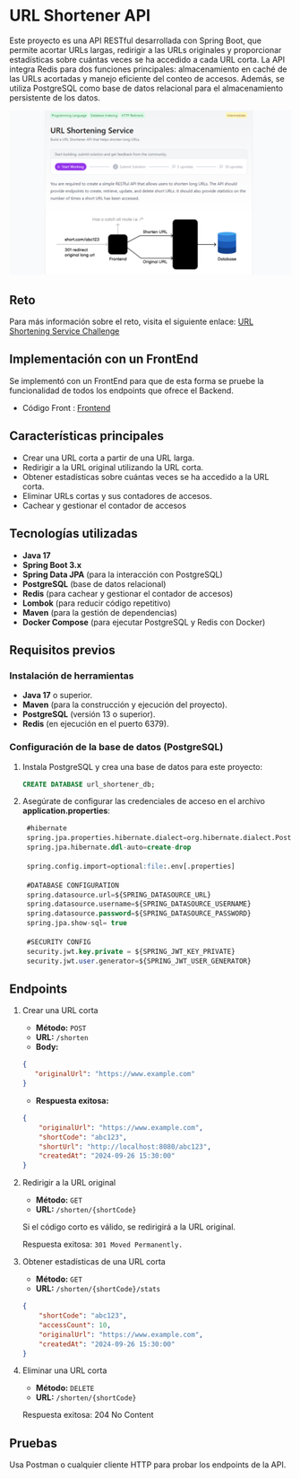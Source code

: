 # URL Shortener API

Este proyecto es una API RESTful desarrollada con Spring Boot, que permite acortar URLs largas, redirigir a las URLs originales y proporcionar estadísticas sobre cuántas veces se ha accedido a cada URL corta. La API integra Redis para dos funciones principales: almacenamiento en caché de las URLs acortadas y manejo eficiente del conteo de accesos. Además, se utiliza PostgreSQL como base de datos relacional para el almacenamiento persistente de los datos.

<p align="center">
  <img src="images/reto.png" alt="reto" width="800"/>
</p>

## Reto
Para más información sobre el reto, visita el siguiente enlace: [URL Shortening Service Challenge](https://roadmap.sh/projects/url-shortening-service)

## Implementación con un FrontEnd
Se implementó con un FrontEnd para que de esta forma se pruebe la funcionalidad de todos los endpoints que ofrece el Backend.
- Código Front : [Frontend](https://roadmap.sh/projects/url-shortening-service)

## Características principales
- Crear una URL corta a partir de una URL larga.
- Redirigir a la URL original utilizando la URL corta.
- Obtener estadísticas sobre cuántas veces se ha accedido a la URL corta.
- Eliminar URLs cortas y sus contadores de accesos.
- Cachear y gestionar el contador de accesos

## Tecnologías utilizadas
- **Java 17**
- **Spring Boot 3.x**
- **Spring Data JPA** (para la interacción con PostgreSQL)
- **PostgreSQL** (base de datos relacional)
- **Redis** (para cachear y gestionar el contador de accesos)
- **Lombok** (para reducir código repetitivo)
- **Maven** (para la gestión de dependencias)
- **Docker Compose** (para ejecutar PostgreSQL y Redis con Docker)

## Requisitos previos

### Instalación de herramientas
- **Java 17** o superior.
- **Maven** (para la construcción y ejecución del proyecto).
- **PostgreSQL** (versión 13 o superior).
- **Redis** (en ejecución en el puerto 6379).

### Configuración de la base de datos (PostgreSQL)
1. Instala PostgreSQL y crea una base de datos para este proyecto:
   ```sql
   CREATE DATABASE url_shortener_db;
    ```
2. Asegúrate de configurar las credenciales de acceso en el archivo **application.properties**:
   ```sql
    #hibernate
    spring.jpa.properties.hibernate.dialect=org.hibernate.dialect.PostgreSQLDialect
    spring.jpa.hibernate.ddl-auto=create-drop
    
    spring.config.import=optional:file:.env[.properties]
    
    #DATABASE CONFIGURATION
    spring.datasource.url=${SPRING_DATASOURCE_URL}
    spring.datasource.username=${SPRING_DATASOURCE_USERNAME}
    spring.datasource.password=${SPRING_DATASOURCE_PASSWORD}
    spring.jpa.show-sql= true
    
    #SECURITY CONFIG
    security.jwt.key.private = ${SPRING_JWT_KEY_PRIVATE}
    security.jwt.user.generator=${SPRING_JWT_USER_GENERATOR}
    ```
## Endpoints

1. Crear una URL corta
    - **Método:** `POST`
    - **URL:** `/shorten`
    - **Body:**
    ```json
   {
       "originalUrl": "https://www.example.com"
    }
   ```
    - **Respuesta exitosa:**
    ```json
    {
        "originalUrl": "https://www.example.com",
        "shortCode": "abc123",
        "shortUrl": "http://localhost:8080/abc123",
        "createdAt": "2024-09-26 15:30:00"
    }
   ```
2. Redirigir a la URL original
    - **Método:** `GET`
    - **URL:** `/shorten/{shortCode}`
   
    Si el código corto es válido, se redirigirá a la URL original.

    Respuesta exitosa: `301 Moved Permanently.`


3. Obtener estadísticas de una URL corta
    - **Método:** `GET`
    - **URL:** `/shorten/{shortCode}/stats`
    ```json
    {
        "shortCode": "abc123",
        "accessCount": 10,
        "originalUrl": "https://www.example.com",
        "createdAt": "2024-09-26 15:30:00"
    }
   ```

4. Eliminar una URL corta
    - **Método:** `DELETE`
    - **URL:** `/shorten/{shortCode}`
   
    Respuesta exitosa: 204 No Content

## Pruebas
Usa Postman o cualquier cliente HTTP para probar los endpoints de la API.













